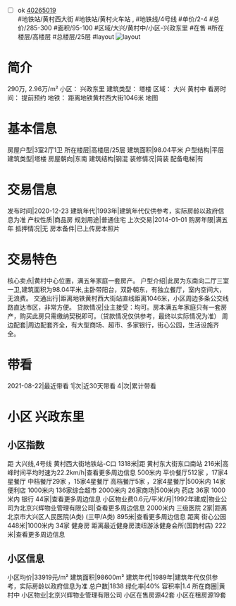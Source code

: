 - [ ] ok [40265019](https://bj.5i5j.com/ershoufang/40265019.html)  
 #地铁站/黄村西大街 #地铁站/黄村火车站 ,  #地铁线/4号线
#单价/2-4 #总价/285-300 #面积/95-100   #区域/大兴/黄村中/小区-兴政东里 #在售 #所在楼层/高楼层 #总楼层/25层 #layout 
![layout](http://image2.5i5j.com//group1/M00/2B/A7/CgqJMlzslNaAKmxRAAIJ1viULmc276.jpg_P5.jpg) 
# 简介 
 290万,  2.96万/m² 
小区： 兴政东里
建筑类型： 塔楼
区域： 大兴 黄村中
看房时间： 提前预约
地铁： 距离地铁黄村西大街1046米 地图
# 基本信息 
 房屋户型|3室2厅1卫
所在楼层|高楼层/25层
建筑面积|98.04平米
户型结构|平层
建筑类型|塔楼
房屋朝向|东南
建筑结构|钢混
装修情况|简装
配备电梯|有
# 交易信息 
 发布时间|2020-12-23
建筑年代|1993年|建筑年代仅供参考，实际房龄以政府信息为准
产权性质|商品房
规划用途|普通住宅
上次交易|2014-01-01
购房年限|满五年
抵押情况|无
房本备件|已上传房本照片
# 交易特色 
 核心卖点|黄村中心位置，满五年家庭一套房产。
户型介绍|此房为东南向二厅三室一卫,建筑面积为98.04平米,主卧带阳台，双卧朝东，有独立餐厅，室内空间大，无浪费。
交通出行|距离地铁黄村西大街站直线距离1046米，小区周边多条公交线路直达市区，非常方便。
贷款情况|业主接受：均可。房本满五年家庭只有一套房产，购买此房只需缴纳契税即可。（贷款情况仅供参考，最终以实际情况为准）
周边配套|周边配套齐全，有大型商场、超市、多家银行，街心公园，生活设施齐全。
# 带看 
 2021-08-22|最近带看	 1|次|近30天带看	 4|次|累计带看
# 小区 兴政东里
## 小区指数 
 距 大兴线,4号线 黄村西大街地铁站-C口 1318米|距 黄村东大街东口南站 216米|高峰时间平均时速为22.2km/h|查看更多周边信息
500米内 平价餐厅512家 ，17家4星餐厅
中档餐厅29家 ，15家4星餐厅
高档餐厅5家 ，2家4星餐厅|500米内 14家便利店
1000米内 136家综合超市
2000米内 26家商场|500米内 药店 36家
1000米内 银行 44家|查看更多周边信息
小区物业费0.6元/平米/月|1992年建成|物业公司为北京兴辉物业管理有限公司|查看更多周边信息
2000米内 三级医院 2家|距离 北京市大兴区人民医院(A类) (三甲/A类) 895米|查看更多周边信息
距离 街心公园 448米|1000米内 34家 健身房
距离最近健身房澳纽游泳健身会所(国韵村店) 222米|查看更多周边信息
## 小区信息 
 小区均价|33919元/m²
建筑面积|98600m²
建筑年代|1989年|建筑年代仅供参考，实际房龄以政府信息为准
总户数|1838
绿化率|40%
容积率|1.4
所在商圈|黄村中
小区物业|北京兴辉物业管理有限公司
小区在售房源42套
小区在租房源19套
